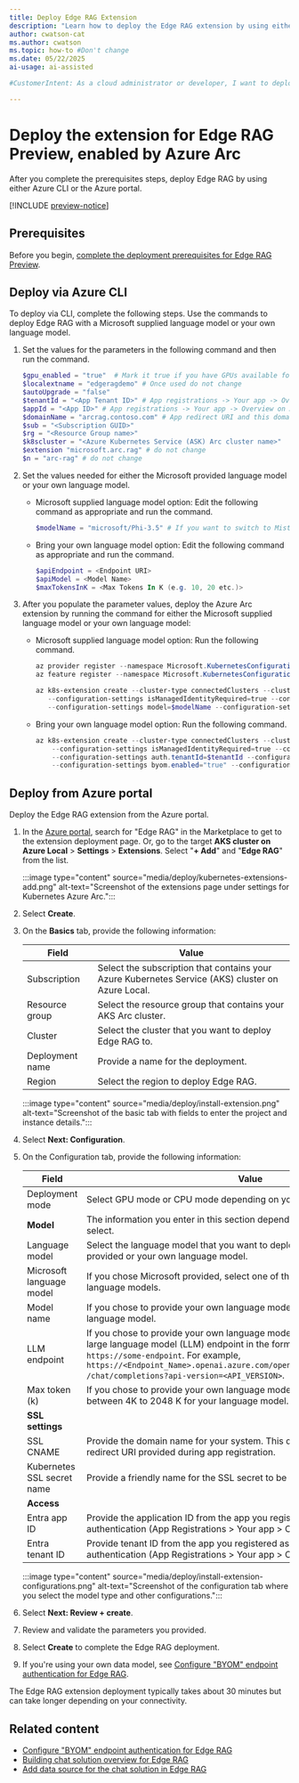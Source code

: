 ```yaml
---
title: Deploy Edge RAG Extension
description: "Learn how to deploy the Edge RAG extension by using either Azure CLI or the Azure portal."
author: cwatson-cat
ms.author: cwatson
ms.topic: how-to #Don't change
ms.date: 05/22/2025
ai-usage: ai-assisted

#CustomerIntent: As a cloud administrator or developer, I want to deploy the Edge RAG extension using Azure CLI or the Azure portal so that I can enable advanced language model capabilities on my Azure Kubernetes Service (AKS) Arc cluster for building intelligent chat solutions.

---
```

# Deploy the extension for Edge RAG Preview, enabled by Azure Arc

After you complete the prerequisites steps, deploy Edge RAG by using either Azure CLI or the Azure portal.

[!INCLUDE [preview-notice](includes/preview-notice.md)]

## Prerequisites

Before you begin, [complete the deployment prerequisites for Edge RAG Preview](complete-prerequisites.md).

## Deploy via Azure CLI

To deploy via CLI, complete the following steps. Use the commands to deploy Edge RAG with a Microsoft supplied language model or your own language model.

1. Set the values for the parameters in the following command and then run the command.

   ```powershell
   $gpu_enabled = "true"  # Mark it true if you have GPUs available for Edge RAG
   $localextname = "edgeragdemo" # Once used do not change
   $autoUpgrade = "false"
   $tenantId = "<App Tenant ID>" # App registrations -> Your app -> Overview on Azure portal
   $appId = "<App ID>" # App registrations -> Your app -> Overview on Azure portal
   $domainName = "arcrag.contoso.com" # App redirect URI and this domain name should be the same
   $sub = "<Subscription GUID>"
   $rg = "<Resource Group name>"
   $k8scluster = "<Azure Kubernetes Service (ASK) Arc cluster name>"
   $extension "microsoft.arc.rag" # do not change
   $n = "arc-rag" # do not change
   ```

1. Set the values needed for either the Microsoft provided language model or your own language model.
   - Microsoft supplied language model option: Edit the following command as appropriate and run the command.

     ```powershell
     $modelName = "microsoft/Phi-3.5" # If you want to switch to Mistral 7B, change this variable to "mistralAI/Mistral-7B" 
     ```

   - Bring your own language model option:  Edit the following command as appropriate and run the command.

      ```powershell
      $apiEndpoint = <Endpoint URI> 
      $apiModel = <Model Name> 
      $maxTokensInK = <Max Tokens In K (e.g. 10, 20 etc.)> 
     ```

1. After you populate the parameter values, deploy the Azure Arc extension by running the command for either the Microsoft supplied language model or your own language model:

   - Microsoft supplied language model option: Run the following command.

     ```powershell
     az provider register --namespace Microsoft.KubernetesConfiguration
     az feature register --namespace Microsoft.KubernetesConfiguration --name extensions 

     az k8s-extension create --cluster-type connectedClusters --cluster-name $k8scluster --resource-group $rg --name $localextname --extension-type $extension --debug --release-train preview --auto-upgrade $autoUpgrade `
        --configuration-settings isManagedIdentityRequired=true --configuration-settings gpu_enabled=$gpu_enabled --configuration-settings AgentOperationTimeoutInMinutes=30  `
        --configuration-settings model=$modelName --configuration-settings auth.tenantId=$tenantId --configuration-settings auth.clientId=$appId --configuration-settings ingress.domainname=$domainName
     ```

   - Bring your own language model option: Run the following command.

     ```powershell
     az k8s-extension create --cluster-type connectedClusters --cluster-name $k8scluster --resource-group $rg --name $localextname --extension-type $extension --debug --release-train preview --auto-upgrade $autoUpgrade ` 
         --configuration-settings isManagedIdentityRequired=true --configuration-settings gpu_enabled=$gpu_enabled --configuration-settings AgentOperationTimeoutInMinutes=30  `     
         --configuration-settings auth.tenantId=$tenantId --configuration-settings auth.clientId=$appId --configuration-settings ingress.domainname=$domainName `   
         --configuration-settings byom.enabled="true" --configuration-settings byom.apiEndpoint=$apiEndpoint --configuration-settings byom.apiModel=$apiModel --configuration-settings byom.maxTokensInK=$maxTokensInK 
     ```

## Deploy from Azure portal

Deploy the Edge RAG extension from the Azure portal.

1. In the [Azure portal](https://portal.azure.com/), search for "Edge RAG" in the Marketplace to get to the extension deployment page. Or, go to the target **AKS cluster on Azure Local** > **Settings** > **Extensions**.  Select "**+ Add**" and "**Edge RAG**" from the list.

   :::image type="content" source="media/deploy/kubernetes-extensions-add.png" alt-text="Screenshot of the extensions page under settings for Kubernetes Azure Arc.":::

1. Select **Create**.
1. On the **Basics** tab, provide the following information:

   | Field      | Value                                                        |
   |-----------------|--------------------------------------------------------------|
   | Subscription    | Select the subscription that contains your Azure Kubernetes Service (AKS) cluster on Azure Local. |
   | Resource group  | Select the resource group that contains your AKS Arc cluster. |
   | Cluster         | Select the cluster that you want to deploy Edge RAG to.      |
   | Deployment name | Provide a name for the deployment.                           |
   | Region          | Select the region to deploy Edge RAG.                        |

   :::image type="content" source="media/deploy/install-extension.png" alt-text="Screenshot of the basic tab with fields to enter the project and instance details.":::

1. Select **Next: Configuration**.
1. On the Configuration tab, provide the following information:

   | Field      | Value                                                                                           |
   |-----------------|-------------------------------------------------------------------------------------------------|
   | Deployment mode | Select GPU mode or CPU mode depending on your available hardware.                               |
   |**Model**| The information you enter in this section  depend on the language model you select.|
   |Language model          | Select the language model that you want to deploy. Choose either Microsoft provided or your own language model.                                              |
   |Microsoft language model|If you chose Microsoft provided, select one of the Microsoft provided language models.|
   |Model name|If you chose to provide your own language model, enter the name of your language model.|
   |LLM endpoint|If you chose to provide your own language model, enter the name of your large language model (LLM) endpoint in the format `http://some-endpoint` or `https://some-endpoint`. For example, `https://<Endpoint_Name>.openai.azure.com/openai/deployments/<model_name> /chat/completions?api-version=<API_VERSION>`. |
   |Max token (k)|If you chose to provide your own language model, enter a number range between 4K to 2048 K for your language model.|
   |**SSL settings**||
   |SSL CNAME           | Provide the domain name for your system. This domain name is the same as redirect URI provided during app registration.|
   |Kubernetes SSL secret name     | Provide a friendly name for the SSL secret to be used by the application.                |
   |**Access**||
   | Entra app ID    | Provide the application ID from the app you registered as part of configuring authentication (App Registrations > Your app > Overview). |
   | Entra tenant ID | Provide tenant ID from the app you registered as part of configuring authentication (App Registrations > Your app > Overview). |

    :::image type="content" source="media/deploy/install-extension-configurations.png" alt-text="Screenshot of the configuration tab where you select the model type and other configurations.":::

1. Select **Next: Review + create**.
1. Review and validate the parameters you provided.
1. Select **Create** to complete the Edge RAG deployment.
1. If you're using your own data model, see [Configure "BYOM" endpoint authentication for Edge RAG](configure-endpoint-authentication.md).

The Edge RAG extension deployment typically takes about 30 minutes but can take longer depending on your connectivity.

## Related content

- [Configure "BYOM" endpoint authentication for Edge RAG](configure-endpoint-authentication.md)
- [Building chat solution overview for Edge RAG](build-chat-solution-overview.md)
- [Add data source for the chat solution in Edge RAG](add-data-source.md)
